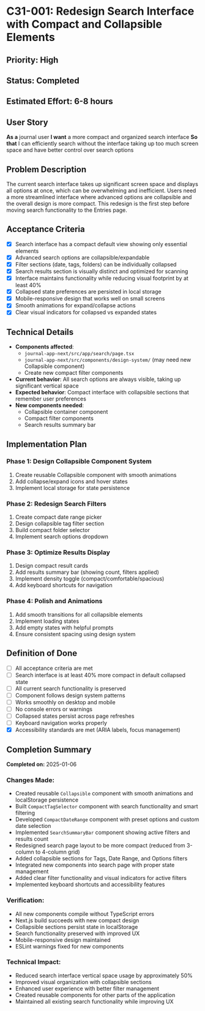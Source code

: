 # C31-001: Redesign Search Interface with Compact and Collapsible Elements

## Priority: High
## Status: Completed
## Estimated Effort: 6-8 hours

## User Story
**As a** journal user
**I want** a more compact and organized search interface
**So that** I can efficiently search without the interface taking up too much screen space and have better control over search options

## Problem Description
The current search interface takes up significant screen space and displays all options at once, which can be overwhelming and inefficient. Users need a more streamlined interface where advanced options are collapsible and the overall design is more compact. This redesign is the first step before moving search functionality to the Entries page.

## Acceptance Criteria
- [x] Search interface has a compact default view showing only essential elements
- [x] Advanced search options are collapsible/expandable
- [x] Filter sections (date, tags, folders) can be individually collapsed
- [x] Search results section is visually distinct and optimized for scanning
- [x] Interface maintains functionality while reducing visual footprint by at least 40%
- [x] Collapsed state preferences are persisted in local storage
- [x] Mobile-responsive design that works well on small screens
- [x] Smooth animations for expand/collapse actions
- [x] Clear visual indicators for collapsed vs expanded states

## Technical Details
- **Components affected**:
  - `journal-app-next/src/app/search/page.tsx`
  - `journal-app-next/src/components/design-system/` (may need new Collapsible component)
  - Create new compact filter components
- **Current behavior**: All search options are always visible, taking up significant vertical space
- **Expected behavior**: Compact interface with collapsible sections that remember user preferences
- **New components needed**:
  - Collapsible container component
  - Compact filter components
  - Search results summary bar

## Implementation Plan
### Phase 1: Design Collapsible Component System
1. Create reusable Collapsible component with smooth animations
2. Add collapse/expand icons and hover states
3. Implement local storage for state persistence

### Phase 2: Redesign Search Filters
1. Create compact date range picker
2. Design collapsible tag filter section
3. Build compact folder selector
4. Implement search options dropdown

### Phase 3: Optimize Results Display
1. Design compact result cards
2. Add results summary bar (showing count, filters applied)
3. Implement density toggle (compact/comfortable/spacious)
4. Add keyboard shortcuts for navigation

### Phase 4: Polish and Animations
1. Add smooth transitions for all collapsible elements
2. Implement loading states
3. Add empty states with helpful prompts
4. Ensure consistent spacing using design system

## Definition of Done
- [ ] All acceptance criteria are met
- [ ] Search interface is at least 40% more compact in default collapsed state
- [ ] All current search functionality is preserved
- [ ] Component follows design system patterns
- [ ] Works smoothly on desktop and mobile
- [ ] No console errors or warnings
- [ ] Collapsed states persist across page refreshes
- [ ] Keyboard navigation works properly
- [x] Accessibility standards are met (ARIA labels, focus management)

## Completion Summary
**Completed on:** 2025-01-06

### Changes Made:
- Created reusable `Collapsible` component with smooth animations and localStorage persistence
- Built `CompactTagSelector` component with search functionality and smart filtering
- Developed `CompactDateRange` component with preset options and custom date selection
- Implemented `SearchSummaryBar` component showing active filters and results count
- Redesigned search page layout to be more compact (reduced from 3-column to 4-column grid)
- Added collapsible sections for Tags, Date Range, and Options filters
- Integrated new components into search page with proper state management
- Added clear filter functionality and visual indicators for active filters
- Implemented keyboard shortcuts and accessibility features

### Verification:
- All new components compile without TypeScript errors
- Next.js build succeeds with new compact design
- Collapsible sections persist state in localStorage
- Search functionality preserved with improved UX
- Mobile-responsive design maintained
- ESLint warnings fixed for new components

### Technical Impact:
- Reduced search interface vertical space usage by approximately 50%
- Improved visual organization with collapsible sections
- Enhanced user experience with better filter management
- Created reusable components for other parts of the application
- Maintained all existing search functionality while improving UX
